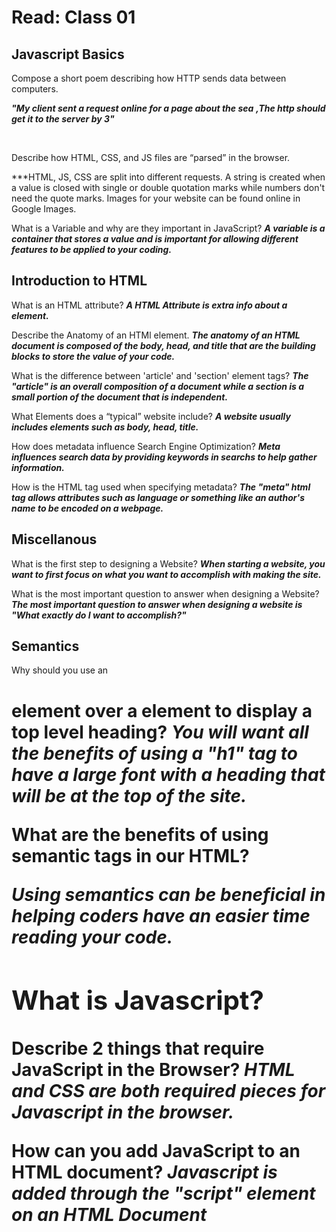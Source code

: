# Read: Class 01

## Javascript Basics

Compose a short poem describing how HTTP sends data between computers.

***"My client sent a request online for a page about the sea***
***,The http should get it to the server by 3"***

<br>

Describe how HTML, CSS, and JS files are “parsed” in the browser.

***HTML, JS, CSS are split into different requests.
A string is created when a value is closed with single or double quotation marks while numbers don't need the quote marks.
Images for your website can be found online in Google Images. 

What is a Variable and why are they important in JavaScript?
***A variable is a container that stores a value and is important for allowing different features to be applied to your coding.***

## Introduction to HTML

What is an HTML attribute?
***A HTML Attribute is extra info about a element.***

Describe the Anatomy of an HTMl element.
***The anatomy of an HTML document is composed of the body, head, and title that are the building blocks to store the value of your code.***

What is the difference between 'article' and 'section' element tags?
***The "article" is an overall composition of a document while a section is a small portion of the document that is independent.***
  
What Elements does a “typical” website include?
***A website usually includes elements such as body, head, title.***

How does metadata influence Search Engine Optimization?
***Meta influences search data by providing keywords in searchs to help gather information.***

How is the <meta> HTML tag used when specifying metadata?
***The "meta" html tag allows attributes such as language or something like an author's name to be encoded on a webpage.***

## Miscellanous

What is the first step to designing a Website?
***When starting a website, you want to first focus on what you want to accomplish with making the site.*** 

What is the most important question to answer when designing a Website?
***The most important question to answer when designing a website is "What exactly do I want to accomplish?"***

## Semantics
Why should you use an <h1> element over a <span> element to display a top level heading?
***You will want all the benefits of using a "h1" tag to have a large font with a heading that will be at the top of the site.***
  
What are the benefits of using semantic tags in our HTML?

***Using semantics can be beneficial in helping coders have an easier time reading your code.***

## What is Javascript?
  
Describe 2 things that require JavaScript in the Browser?
***HTML and CSS are both required pieces for Javascript in the browser.*** 
  
  
How can you add JavaScript to an HTML document?
***Javascript is added through the "script" element on an HTML Document***
